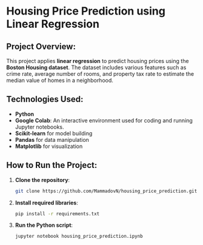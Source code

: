 # Housing Price Prediction using Linear Regression

## Project Overview:
This project applies **linear regression** to predict housing prices using the **Boston Housing dataset**. The dataset includes various features such as crime rate, average number of rooms, and property tax rate to estimate the median value of homes in a neighborhood.

## Technologies Used:
- **Python**
- **Google Colab**: An interactive environment used for coding and running Jupyter notebooks.
- **Scikit-learn** for model building
- **Pandas** for data manipulation
- **Matplotlib** for visualization

## How to Run the Project:

1. **Clone the repository**:
   ```bash
   git clone https://github.com/MammadovN/housing_price_prediction.git
2. **Install required libraries**:
   ```bash
   pip install -r requirements.txt
3. **Run the Python script**:
   ```bash
   jupyter notebook housing_price_prediction.ipynb 

